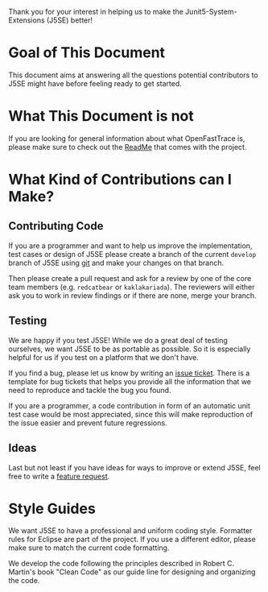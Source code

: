 Thank you for your interest in helping us to make the Junit5-System-Extensions (J5SE) better!

# Goal of This Document
This document aims at answering all the questions potential contributors to J5SE might have before feeling ready to get started.

# What This Document is not
If you are looking for general information about what OpenFastTrace is, please make sure to check out the [ReadMe](./README.md) that comes with the project.

# What Kind of Contributions can I Make?

## Contributing Code
If you are a programmer and want to help us improve the implementation, test cases or design of J5SE please create a branch of the current `develop` branch of J5SE using [git](https://git-scm.com/) and make your changes on that branch.

Then please create a pull request and ask for a review by one of the core team members (e.g. `redcatbear` or `kaklakariada`).
The reviewers will either ask you to work in review findings or if there are none, merge your branch.

## Testing
We are happy if you test J5SE! While we do a great deal of testing ourselves, we want J5SE to be as portable as possible. So it is especially helpful for us if you test on a platform that we don't have.

If you find a bug, please let us know by writing an [issue ticket](https://github.com/itsallcode/openfasttrace/issues/new?template=Bug_report.md). There is a template for bug tickets that helps you provide all the information that we need to reproduce and tackle the bug you found.

If you are a programmer, a code contribution in form of an automatic unit test case would be most appreciated, since this will make reproduction of the issue easier and prevent future regressions.

## Ideas
Last but not least if you have ideas for ways to improve or extend J5SE, feel free to write a [feature request](https://github.com/itsallcode/openfasttrace/issues/new?template=Feature_request.md).

# Style Guides
We want J5SE to have a professional and uniform coding style. Formatter rules for Eclipse are part of the project. If you use a different editor, please make sure to match the current code formatting.

We develop the code following the principles described in Robert C. Martin's book "Clean Code" as our guide line for designing and organizing the code.